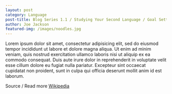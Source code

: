 ```yaml
---
layout: post
category: Language
post-title: Blog Series 1.1 / Studying Your Second Language / Goal Setting
author: Joe Jackson
featured-img: /images/noodles.jpg
---
```

Lorem ipsum dolor sit amet, consectetur adipisicing elit, sed do eiusmod
tempor incididunt ut labore et dolore magna aliqua. Ut enim ad minim veniam,
quis nostrud exercitation ullamco laboris nisi ut aliquip ex ea commodo
consequat. Duis aute irure dolor in reprehenderit in voluptate velit esse
cillum dolore eu fugiat nulla pariatur. Excepteur sint occaecat cupidatat non
proident, sunt in culpa qui officia deserunt mollit anim id est laborum.

Source / Read more [Wikipedia](https://en.wikipedia.org/wiki/Sourdough)
